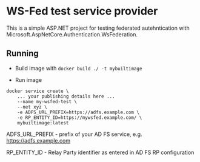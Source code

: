 # WS-Fed test service provider

This is a simple ASP.NET project for testing federated autehntication with Microsoft.AspNetCore.Authentication.WsFederation.

## Running

* Build image with `docker build ./ -t mybuiltimage`

* Run image

```shell
docker service create \
    ... your publishing details here ...
    --name my-wsfed-test \
    --net xyz \
    -e ADFS_URL_PREFIX=https://adfs.example.com \
    -e RP_ENTITY_ID=https://mywsfed.example.com/ \
    mybuiltimage:latest

```

ADFS_URL_PREFIX - prefix of your AD FS service, e.g. https://adfs.example.com

RP_ENTITY_ID - Relay Party identifier as entered in AD FS RP configuration